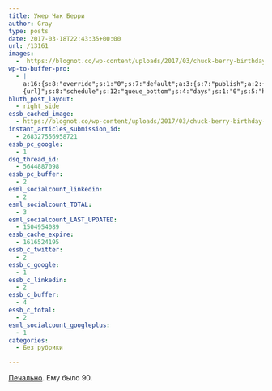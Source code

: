 ```yaml
---
title: Умер Чак Берри
author: Gray
type: posts
date: 2017-03-18T22:43:35+00:00
url: /13161
images:
  -  https://blognot.co/wp-content/uploads/2017/03/chuck-berry-birthday-retrospective-e27defee-fb69-453e-8672-b785652b2f60.jpg
wp-to-buffer-pro:
  - |
    a:16:{s:8:"override";s:1:"0";s:7:"default";a:3:{s:7:"publish";a:2:{s:7:"enabled";s:1:"1";s:6:"status";a:1:{i:0;a:7:{s:5:"image";s:1:"1";s:11:"sub_profile";i:0;s:7:"message";s:13:"{title} {url}";s:8:"schedule";s:12:"queue_bottom";s:4:"days";s:1:"0";s:5:"hours";s:1:"0";s:7:"minutes";s:1:"0";}}}s:6:"update";a:1:{s:6:"status";a:1:{i:0;a:7:{s:5:"image";s:1:"0";s:11:"sub_profile";i:0;s:7:"message";s:27:"Updated Post: {title} {url}";s:8:"schedule";s:12:"queue_bottom";s:4:"days";s:1:"0";s:5:"hours";s:1:"0";s:7:"minutes";s:1:"0";}}}s:10:"conditions";a:2:{s:8:"category";a:1:{s:6:"method";s:11:"include_any";}s:8:"post_tag";s:0:"";}}s:24:"530daa0d7e66d33475000043";a:3:{s:7:"publish";a:1:{s:6:"status";a:1:{i:0;a:7:{s:5:"image";s:1:"0";s:11:"sub_profile";i:0;s:7:"message";s:0:"";s:8:"schedule";s:12:"queue_bottom";s:4:"days";s:1:"0";s:5:"hours";s:1:"0";s:7:"minutes";s:1:"0";}}}s:6:"update";a:1:{s:6:"status";a:1:{i:0;a:7:{s:5:"image";s:1:"0";s:11:"sub_profile";i:0;s:7:"message";s:0:"";s:8:"schedule";s:12:"queue_bottom";s:4:"days";s:1:"0";s:5:"hours";s:1:"0";s:7:"minutes";s:1:"0";}}}s:10:"conditions";a:2:{s:8:"category";a:1:{s:6:"method";s:11:"include_any";}s:8:"post_tag";s:0:"";}}s:24:"5559ad520fc54cee1e8b4567";a:3:{s:7:"publish";a:1:{s:6:"status";a:1:{i:0;a:7:{s:5:"image";s:1:"0";s:11:"sub_profile";i:0;s:7:"message";s:0:"";s:8:"schedule";s:12:"queue_bottom";s:4:"days";s:1:"0";s:5:"hours";s:1:"0";s:7:"minutes";s:1:"0";}}}s:6:"update";a:1:{s:6:"status";a:1:{i:0;a:7:{s:5:"image";s:1:"0";s:11:"sub_profile";i:0;s:7:"message";s:0:"";s:8:"schedule";s:12:"queue_bottom";s:4:"days";s:1:"0";s:5:"hours";s:1:"0";s:7:"minutes";s:1:"0";}}}s:10:"conditions";a:2:{s:8:"category";a:1:{s:6:"method";s:11:"include_any";}s:8:"post_tag";s:0:"";}}s:24:"5559ae040fc54c3a208b4567";a:3:{s:7:"publish";a:1:{s:6:"status";a:1:{i:0;a:7:{s:5:"image";s:1:"0";s:11:"sub_profile";i:0;s:7:"message";s:0:"";s:8:"schedule";s:12:"queue_bottom";s:4:"days";s:1:"0";s:5:"hours";s:1:"0";s:7:"minutes";s:1:"0";}}}s:6:"update";a:1:{s:6:"status";a:1:{i:0;a:7:{s:5:"image";s:1:"0";s:11:"sub_profile";i:0;s:7:"message";s:0:"";s:8:"schedule";s:12:"queue_bottom";s:4:"days";s:1:"0";s:5:"hours";s:1:"0";s:7:"minutes";s:1:"0";}}}s:10:"conditions";a:2:{s:8:"category";a:1:{s:6:"method";s:11:"include_any";}s:8:"post_tag";s:0:"";}}s:24:"5559ae1e0fc54c29208b4569";a:3:{s:7:"publish";a:1:{s:6:"status";a:1:{i:0;a:7:{s:5:"image";s:1:"0";s:11:"sub_profile";i:0;s:7:"message";s:0:"";s:8:"schedule";s:12:"queue_bottom";s:4:"days";s:1:"0";s:5:"hours";s:1:"0";s:7:"minutes";s:1:"0";}}}s:6:"update";a:1:{s:6:"status";a:1:{i:0;a:7:{s:5:"image";s:1:"0";s:11:"sub_profile";i:0;s:7:"message";s:0:"";s:8:"schedule";s:12:"queue_bottom";s:4:"days";s:1:"0";s:5:"hours";s:1:"0";s:7:"minutes";s:1:"0";}}}s:10:"conditions";a:2:{s:8:"category";a:1:{s:6:"method";s:11:"include_any";}s:8:"post_tag";s:0:"";}}s:24:"55b23a2b474329b366ad5931";a:3:{s:7:"publish";a:1:{s:6:"status";a:1:{i:0;a:7:{s:5:"image";s:1:"0";s:11:"sub_profile";i:0;s:7:"message";s:23:"New Post: {title} {url}";s:8:"schedule";s:12:"queue_bottom";s:4:"days";s:1:"0";s:5:"hours";s:1:"0";s:7:"minutes";s:1:"0";}}}s:6:"update";a:1:{s:6:"status";a:1:{i:0;a:7:{s:5:"image";s:1:"0";s:11:"sub_profile";i:0;s:7:"message";s:23:"New Post: {title} {url}";s:8:"schedule";s:12:"queue_bottom";s:4:"days";s:1:"0";s:5:"hours";s:1:"0";s:7:"minutes";s:1:"0";}}}s:10:"conditions";a:2:{s:8:"category";a:1:{s:6:"method";s:11:"include_any";}s:8:"post_tag";s:0:"";}}s:24:"55b23a44474329f162ad5939";a:3:{s:7:"publish";a:1:{s:6:"status";a:1:{i:0;a:7:{s:5:"image";s:1:"0";s:11:"sub_profile";i:0;s:7:"message";s:23:"New Post: {title} {url}";s:8:"schedule";s:12:"queue_bottom";s:4:"days";s:1:"0";s:5:"hours";s:1:"0";s:7:"minutes";s:1:"0";}}}s:6:"update";a:1:{s:6:"status";a:1:{i:0;a:7:{s:5:"image";s:1:"0";s:11:"sub_profile";i:0;s:7:"message";s:23:"New Post: {title} {url}";s:8:"schedule";s:12:"queue_bottom";s:4:"days";s:1:"0";s:5:"hours";s:1:"0";s:7:"minutes";s:1:"0";}}}s:10:"conditions";a:2:{s:8:"category";a:1:{s:6:"method";s:11:"include_any";}s:8:"post_tag";s:0:"";}}s:24:"578bc0973c253a5020ef1543";a:3:{s:7:"publish";a:1:{s:6:"status";a:1:{i:0;a:7:{s:5:"image";i:0;s:11:"sub_profile";i:0;s:7:"message";s:23:"New Post: {title} {url}";s:8:"schedule";s:12:"queue_bottom";s:4:"days";s:1:"0";s:5:"hours";s:1:"0";s:7:"minutes";s:1:"0";}}}s:6:"update";a:1:{s:6:"status";a:1:{i:0;a:7:{s:5:"image";i:0;s:11:"sub_profile";i:0;s:7:"message";s:23:"New Post: {title} {url}";s:8:"schedule";s:12:"queue_bottom";s:4:"days";s:1:"0";s:5:"hours";s:1:"0";s:7:"minutes";s:1:"0";}}}s:10:"conditions";a:2:{s:8:"category";a:1:{s:6:"method";s:11:"include_any";}s:8:"post_tag";s:0:"";}}s:24:"4eb3e9e6512f7eb575000000";a:5:{s:7:"enabled";s:1:"1";s:8:"override";s:1:"1";s:7:"publish";a:2:{s:7:"enabled";s:1:"1";s:6:"status";a:1:{i:0;a:7:{s:5:"image";s:1:"1";s:11:"sub_profile";i:0;s:7:"message";s:16:"{excerpt}
    {url}";s:8:"schedule";s:12:"queue_bottom";s:4:"days";s:1:"0";s:5:"hours";s:1:"0";s:7:"minutes";s:1:"0";}}}s:6:"update";a:1:{s:6:"status";a:1:{i:0;a:7:{s:5:"image";s:1:"0";s:11:"sub_profile";i:0;s:7:"message";s:0:"";s:8:"schedule";s:12:"queue_bottom";s:4:"days";s:1:"0";s:5:"hours";s:1:"0";s:7:"minutes";s:1:"0";}}}s:10:"conditions";a:2:{s:8:"category";a:1:{s:6:"method";s:11:"include_any";}s:8:"post_tag";s:0:"";}}s:24:"505c4e6d1b81f6966a000022";a:3:{s:7:"publish";a:1:{s:6:"status";a:1:{i:0;a:7:{s:5:"image";s:1:"0";s:11:"sub_profile";i:0;s:7:"message";s:0:"";s:8:"schedule";s:12:"queue_bottom";s:4:"days";s:1:"0";s:5:"hours";s:1:"0";s:7:"minutes";s:1:"0";}}}s:6:"update";a:1:{s:6:"status";a:1:{i:0;a:7:{s:5:"image";s:1:"0";s:11:"sub_profile";i:0;s:7:"message";s:0:"";s:8:"schedule";s:12:"queue_bottom";s:4:"days";s:1:"0";s:5:"hours";s:1:"0";s:7:"minutes";s:1:"0";}}}s:10:"conditions";a:2:{s:8:"category";a:1:{s:6:"method";s:11:"include_any";}s:8:"post_tag";s:0:"";}}s:24:"000000000000000000025630";a:4:{s:7:"enabled";s:1:"1";s:7:"publish";a:1:{s:6:"status";a:1:{i:0;a:7:{s:5:"image";s:1:"0";s:11:"sub_profile";i:0;s:7:"message";s:0:"";s:8:"schedule";s:12:"queue_bottom";s:4:"days";s:1:"0";s:5:"hours";s:1:"0";s:7:"minutes";s:1:"0";}}}s:6:"update";a:1:{s:6:"status";a:1:{i:0;a:7:{s:5:"image";s:1:"0";s:11:"sub_profile";i:0;s:7:"message";s:0:"";s:8:"schedule";s:12:"queue_bottom";s:4:"days";s:1:"0";s:5:"hours";s:1:"0";s:7:"minutes";s:1:"0";}}}s:10:"conditions";a:2:{s:8:"category";a:1:{s:6:"method";s:11:"include_any";}s:8:"post_tag";s:0:"";}}s:24:"52299b3a6771caf57c000000";a:4:{s:7:"enabled";s:1:"1";s:7:"publish";a:1:{s:6:"status";a:1:{i:0;a:7:{s:5:"image";s:1:"0";s:11:"sub_profile";i:0;s:7:"message";s:0:"";s:8:"schedule";s:12:"queue_bottom";s:4:"days";s:1:"0";s:5:"hours";s:1:"0";s:7:"minutes";s:1:"0";}}}s:6:"update";a:1:{s:6:"status";a:1:{i:0;a:7:{s:5:"image";s:1:"0";s:11:"sub_profile";i:0;s:7:"message";s:0:"";s:8:"schedule";s:12:"queue_bottom";s:4:"days";s:1:"0";s:5:"hours";s:1:"0";s:7:"minutes";s:1:"0";}}}s:10:"conditions";a:2:{s:8:"category";a:1:{s:6:"method";s:11:"include_any";}s:8:"post_tag";s:0:"";}}s:24:"5277fb456f9ada80020001f3";a:5:{s:7:"enabled";s:1:"1";s:8:"override";s:1:"1";s:7:"publish";a:2:{s:7:"enabled";s:1:"1";s:6:"status";a:1:{i:0;a:7:{s:5:"image";s:1:"1";s:11:"sub_profile";i:0;s:7:"message";s:16:" {excerpt} {url}";s:8:"schedule";s:12:"queue_bottom";s:4:"days";s:1:"0";s:5:"hours";s:1:"0";s:7:"minutes";s:1:"0";}}}s:6:"update";a:1:{s:6:"status";a:1:{i:0;a:7:{s:5:"image";s:1:"0";s:11:"sub_profile";i:0;s:7:"message";s:0:"";s:8:"schedule";s:12:"queue_bottom";s:4:"days";s:1:"0";s:5:"hours";s:1:"0";s:7:"minutes";s:1:"0";}}}s:10:"conditions";a:2:{s:8:"category";a:1:{s:6:"method";s:11:"include_any";}s:8:"post_tag";s:0:"";}}s:24:"52cfc979d35725695300000c";a:3:{s:7:"publish";a:1:{s:6:"status";a:1:{i:0;a:7:{s:5:"image";s:1:"0";s:11:"sub_profile";i:0;s:7:"message";s:0:"";s:8:"schedule";s:12:"queue_bottom";s:4:"days";s:1:"0";s:5:"hours";s:1:"0";s:7:"minutes";s:1:"0";}}}s:6:"update";a:1:{s:6:"status";a:1:{i:0;a:7:{s:5:"image";s:1:"0";s:11:"sub_profile";i:0;s:7:"message";s:0:"";s:8:"schedule";s:12:"queue_bottom";s:4:"days";s:1:"0";s:5:"hours";s:1:"0";s:7:"minutes";s:1:"0";}}}s:10:"conditions";a:2:{s:8:"category";a:1:{s:6:"method";s:11:"include_any";}s:8:"post_tag";s:0:"";}}s:24:"52cfc9f1d357255053000025";a:3:{s:7:"publish";a:1:{s:6:"status";a:1:{i:0;a:7:{s:5:"image";s:1:"0";s:11:"sub_profile";i:0;s:7:"message";s:0:"";s:8:"schedule";s:12:"queue_bottom";s:4:"days";s:1:"0";s:5:"hours";s:1:"0";s:7:"minutes";s:1:"0";}}}s:6:"update";a:1:{s:6:"status";a:1:{i:0;a:7:{s:5:"image";s:1:"0";s:11:"sub_profile";i:0;s:7:"message";s:0:"";s:8:"schedule";s:12:"queue_bottom";s:4:"days";s:1:"0";s:5:"hours";s:1:"0";s:7:"minutes";s:1:"0";}}}s:10:"conditions";a:2:{s:8:"category";a:1:{s:6:"method";s:11:"include_any";}s:8:"post_tag";s:0:"";}}}
bluth_post_layout:
  - right_side
essb_cached_image:
  - https://blognot.co/wp-content/uploads/2017/03/chuck-berry-birthday-retrospective-e27defee-fb69-453e-8672-b785652b2f60.jpg
instant_articles_submission_id:
  - 268327556958721
essb_pc_google:
  - 1
dsq_thread_id:
  - 5644887098
essb_pc_buffer:
  - 2
esml_socialcount_linkedin:
  - 2
esml_socialcount_TOTAL:
  - 3
esml_socialcount_LAST_UPDATED:
  - 1504954089
essb_cache_expire:
  - 1616524195
essb_c_twitter:
  - 2
essb_c_google:
  - 1
essb_c_linkedin:
  - 2
essb_c_buffer:
  - 4
essb_c_total:
  - 2
esml_socialcount_googleplus:
  - 1
categories:
  - Без рубрики

---
```








[Печально][1]. Ему было 90.

<span class="embed-youtube" style="text-align:center; display: block;"></span>

 [1]: http://us.cnn.com/2017/03/18/entertainment/chuck-berry-dies/index.html